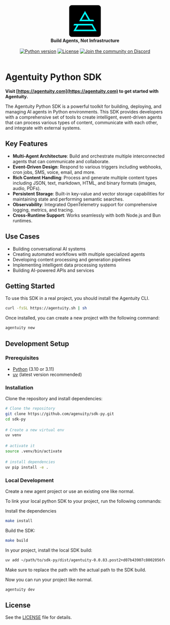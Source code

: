 <div align="center">
    <img src="https://raw.githubusercontent.com/agentuity/sdk-py/main/.github/Agentuity.png" alt="Agentuity" width="100"/> <br/>
    <strong>Build Agents, Not Infrastructure</strong> <br/>
<br />
<a href="https://pypi.org/project/agentuity/"><img alt="Python version" src="https://img.shields.io/pypi/v/agentuity"></a>
<a href="https://github.com/agentuity/sdk-py/blob/main/README.md"><img alt="License" src="https://badgen.now.sh/badge/license/Apache-2.0"></a>
<a href="https://discord.gg/vtn3hgUfuc"><img alt="Join the community on Discord" src="https://img.shields.io/discord/1332974865371758646.svg?style=flat"></a>
</div>
<br />

# Agentuity Python SDK


**Visit [https://agentuity.com](https://agentuity.com) to get started with Agentuity.**



The Agentuity Python SDK is a powerful toolkit for building, deploying, and managing AI agents in Python environments. This SDK provides developers with a comprehensive set of tools to create intelligent, event-driven agents that can process various types of content, communicate with each other, and integrate with external systems.

## Key Features

- **Multi-Agent Architecture**: Build and orchestrate multiple interconnected agents that can communicate and collaborate.
- **Event-Driven Design**: Respond to various triggers including webhooks, cron jobs, SMS, voice, email, and more.
- **Rich Content Handling**: Process and generate multiple content types including JSON, text, markdown, HTML, and binary formats (images, audio, PDFs).
- **Persistent Storage**: Built-in key-value and vector storage capabilities for maintaining state and performing semantic searches.
- **Observability**: Integrated OpenTelemetry support for comprehensive logging, metrics, and tracing.
- **Cross-Runtime Support**: Works seamlessly with both Node.js and Bun runtimes.

## Use Cases

- Building conversational AI systems
- Creating automated workflows with multiple specialized agents
- Developing content processing and generation pipelines
- Implementing intelligent data processing systems
- Building AI-powered APIs and services

## Getting Started

To use this SDK in a real project, you should install the Agentuity CLI.

```bash
curl -fsSL https://agentuity.sh | sh
```


Once installed, you can create a new project with the following command:

```bash
agentuity new
```


## Development Setup

### Prerequisites

- [Python](https://www.python.org/) (3.10 or 3.11)
- [uv](https://docs.astral.sh/uv/) (latest version recommended)


### Installation

Clone the repository and install dependencies:

```bash
# Clone the repository
git clone https://github.com/agenuity/sdk-py.git
cd sdk-py

# Create a new virtual env
uv venv

# activate it 
source .venv/bin/activate

# install dependencies
uv pip install -e .
```

### Local Development

Create a new agent project or use an existing one like normal.

To link your local python SDK to your project, run the following commands:

Install the dependencies 
```bash
make install
```

Build the SDK:

```bash
make build
```

In your project, install the local SDK build:

```bash
uv add ~/path/to/sdk-py/dist/agentuity-0.0.83.post2+d07b43907c8002056fe3550ddef946d1dbb0eeff.tar.gz
```

Make sure to replace the path with the actual path to the SDK build.

Now you can run your project like normal.

```bash
agentuity dev
```



## License

See the [LICENSE](LICENSE.md) file for details.
